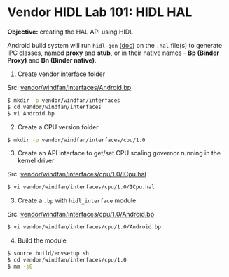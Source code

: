 # Vendor HIDL Lab 101: HIDL HAL

**Objective:** creating the HAL API using HIDL

Android build system will run `hidl-gen` ([doc](https://android.googlesource.com/platform/system/tools/hidl/+/master/README.md)) on the `.hal` file(s) to generate IPC classes, named **proxy** and **stub**, or in their native names - **Bp (Binder Proxy)** and **Bn (Binder native)**. 

1. Create vendor interface folder

Src: [vendor/windfan/interfaces/Android.bp](./lab1/vendor/windfan/interfaces/Android.bp)

```sh
$ mkdir -p vendor/windfan/interfaces
$ cd vendor/windfan/interfaces
$ vi Android.bp
```

2. Create a CPU version folder

```sh
$ mkdir -p vendor/windfan/interfaces/cpu/1.0
```

3. Create an API interface to get/set CPU scaling governor running in the kernel driver

Src: [vendor/windfan/interfaces/cpu/1.0/ICpu.hal](./lab1/vendor/windfan/interfaces/cpu/1.0/ICpu.hal)

```sh
$ vi vendor/windfan/interfaces/cpu/1.0/ICpu.hal
```

3. Create a `.bp` with `hidl_interface` module

Src: [vendor/windfan/interfaces/cpu/1.0/Android.bp](./lab1/vendor/windfan/interfaces/cpu/1.0/Android.bp)

```sh
$ vi vendor/windfan/interfaces/cpu/1.0/Android.bp
```

4. Build the module

```sh
$ source build/envsetup.sh
$ cd vendor/windfan/interfaces/cpu/1.0
$ mm -j8
```
